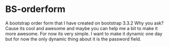 # BS-orderform
A bootstrap order form that I have created on bootstrap 3.3.2
Why you ask? Cause its cool and awesome and maybe you can help me a bit to make it more awesome. For now its very simple. I want to make it dynamic one day but for now the only dynamic thing about it is the password field. 


